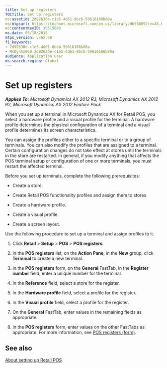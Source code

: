 ```yaml
---
title: Set up registers
TOCTitle: Set up registers
ms:assetid: 2d92630e-c1e5-4d61-8bcb-59616186b88a
ms:mtpsurl: https://technet.microsoft.com/en-us/library/Hh580597(v=AX.60)
ms:contentKeyID: 39519083
ms.date: 05/18/2015
mtps_version: v=AX.60
f1_keywords:
- 2d92630e-c1e5-4d61-8bcb-59616186b88a
- MsDynAx060.2d92630e-c1e5-4d61-8bcb-59616186b88a
audience: Application User
ms.search.region: Global
---
```


# Set up registers 


_**Applies To:** Microsoft Dynamics AX 2012 R3, Microsoft Dynamics AX 2012 R2, Microsoft Dynamics AX 2012 Feature Pack_

When you set up a terminal in Microsoft Dynamics AX for Retail POS, you select a hardware profile and a visual profile for the terminal. A hardware profile determines the physical configuration of a terminal and a visual profile determines its screen characteristics.

You can assign the profiles either to a specific terminal or to a group of terminals. You can also modify the profiles that are assigned to a terminal. Certain configuration changes do not take effect at stores until the terminals in the store are restarted. In general, if you modify anything that affects the POS terminal setup or configuration of one or more terminals, you must restart the affected terminal.

Before you set up terminals, complete the following prerequisites:

  - Create a store.

  - Create Retail POS functionality profiles and assign them to stores.

  - Create a hardware profile.

  - Create a visual profile.

  - Create a screen layout.

Use the following procedure to set up a terminal and assign profiles to it.

1.  Click **Retail** \> **Setup** \> **POS** \> **POS registers**.

2.  In the **POS registers** list, on the **Action Pane**, in the **New** group, click **Terminal** to create a new terminal.

3.  In the **POS registers** form, on the **General** FastTab, in the **Register number** field, enter a unique number for the terminal.

4.  In the **Reference** field, select a store for the register.

5.  In the **Hardware profile** field, select a profile for the register.

6.  In the **Visual profile** field, select a profile for the register.

7.  On the **General** FastTab, enter values in the remaining fields as appropriate.

8.  In the **POS registers** form, enter values on the other FastTabs as appropriate. For more information, see [POS registers (form)](https://technet.microsoft.com/en-us/library/hh597141\(v=ax.60\)).

## See also

[About setting up Retail POS](about-setting-up-retail-pos.md)

  


